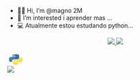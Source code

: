 - 👨🏿‍ Hi, I’m @magno 2M
- 👀 I’m interested i aprender mas ...
- 💻  Atualmente estou estudando python...

<div align="center">
  <a href="https://github.com/magno2M">
  <img height="180em" src="https://github-readme-stats.vercel.app/api?username=magno2M&show_icons=true&theme=dracula&include_all_commits=true&count_private=true"/>
  <img height="180em" src="https://github-readme-stats.vercel.app/api/top-langs/?username=magno2M&layout=compact&langs_count=7&theme=dracula"/>
</div>

<div style="display: inline_block"><br>
  <img align="center" alt="Rafa-Python" height="30" width="40" src="https://raw.githubusercontent.com/devicons/devicon/master/icons/python/python-original.svg">
  </div>

<div>
  <a href="https://instagram.com/magno_brazza" target="_blank"><img src="https://img.shields.io/badge/-Instagram-%23E4405F?style=for-the-badge&logo=instagram&logoColor=white" target="_blank"></a>
</div>
